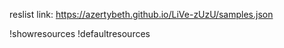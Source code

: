reslist link:
https://azertybeth.github.io/LiVe-zUzU/samples.json

!showresources
!defaultresources
